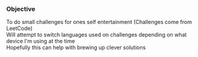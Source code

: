 ### Objective
To do small challenges for ones self entertainment (Challenges come from LeetCode) <br>
Will attempt to switch languages used on challenges depending on what device I'm using at the time <br>
Hopefully this can help with brewing up clever solutions
